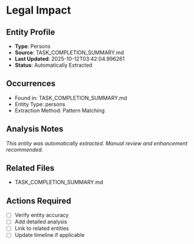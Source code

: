 # Legal Impact

## Entity Profile
- **Type**: Persons
- **Source**: TASK_COMPLETION_SUMMARY.md
- **Last Updated**: 2025-10-12T03:42:04.996261
- **Status**: Automatically Extracted

## Occurrences
- Found in: TASK_COMPLETION_SUMMARY.md
- Entity Type: persons
- Extraction Method: Pattern Matching

## Analysis Notes
*This entity was automatically extracted. Manual review and enhancement recommended.*

## Related Files
- TASK_COMPLETION_SUMMARY.md

## Actions Required
- [ ] Verify entity accuracy
- [ ] Add detailed analysis
- [ ] Link to related entities
- [ ] Update timeline if applicable
